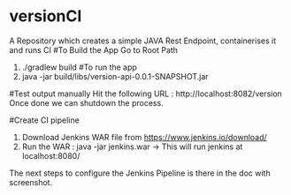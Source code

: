 # versionCI
A Repository which creates a simple JAVA Rest Endpoint, containerises it and runs CI
#To Build the App
Go to Root Path
1. ./gradlew build
#To run the app
2. java -jar build/libs/version-api-0.0.1-SNAPSHOT.jar

#Test output manually
Hit the following URL : http://localhost:8082/version
Once done we can shutdown the process.

#Create CI pipeline
1. Download Jenkins WAR file from https://www.jenkins.io/download/
2. Run the WAR : java -jar jenkins.war -> This will run jenkins at localhost:8080/

The next steps to configure the Jenkins Pipeline is there in the doc with screenshot.
   
